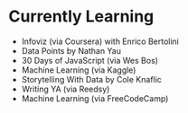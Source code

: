 # Currently Learning

- Infoviz (via Coursera) with Enrico Bertolini
- Data Points by Nathan Yau
- 30 Days of JavaScript (via Wes Bos)
- Machine Learning (via Kaggle)
- Storytelling With Data by Cole Knaflic
- Writing YA (via Reedsy)
- Machine Learning (via FreeCodeCamp)
